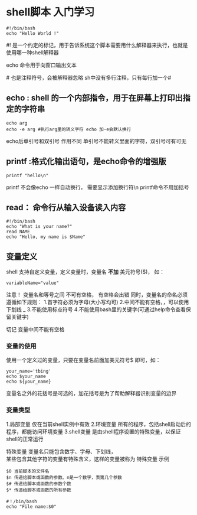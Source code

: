 # shell脚本 入门学习
```shell
#!/bin/bash
echo "Hello World !"
```

\#! 是一个约定的标记，用于告诉系统这个脚本需要用什么解释器来执行，也就是使用哪一种shell解释器

echo 命令用于向窗口输出文本

\# 也是注释符号，会被解释器忽略 sh中没有多行注释，只有每行加一个\#

## echo : shell 的一个内部指令，用于在屏幕上打印出指定的字符串

```shell
echo arg
echo -e arg #执行arg里的转义字符 echo 加-e会默认换行
```
echo后单引号和双引号 作用不同
单引号不能转义里面的字符，双引号可有可无

## printf :格式化输出语句，是echo命令的增强版
```shell
printf "hello\n"
```
printf 不会像echo 一样自动换行， 需要显示添加换行符\n
printf命令不用加括号


## read： 命令行从输入设备读入内容
```shell
#!/bin/bash
echo "What is your name?"
read NAME
echo "Hello, my name is $Name"
```

## 变量定义
shell 支持自定义变量，定义变量时，变量名 **不加** 美元符号($)， 如：
```shell
variableName="value"
``` 
注意！ 变量名和等号之间 不可有空格， 有空格会出错
同时，变量名的命名必须遵循如下规则：
1.首字符必须为字母(大小写均可)
2.中间不能有空格，，可以使用下划线 _
3.不能使用标点符号
4.不能使用bash里的关键字(可通过help命令查看保留关键字)

切记 变量中间不能有空格

### 变量的使用
使用一个定义过的变量，只要在变量名前面加美元符号$ 即可，如：
```shell
your_name='tbing'
echo $your_name
echo ${your_name}
```
变量名之外的花括号是可选的，加花括号是为了帮助解释器识别变量的边界

### 变量类型
1.局部变量 仅在当前shell实例中有效
2.环境变量 所有的程序，包括shell启动后的程序，都能访问环境变量
3.shell变量 是由shell程序设置的特殊变量，以保证shell的正常运行

特殊变量
变量名只能包含数字、字母、下划线，  
某些包含其他字符的变量有特殊含义，这样的变量被称为 特殊变量
示例
```shell
$0 当前脚本的文件名
$n 传递给脚本或函数的参数。n是一个数字，表第几个参数
$# 传递给脚本或函数的参数个数
$* 传递给脚本或函数的所有参数

#！/bin/bash
echo "File name:$0"
```